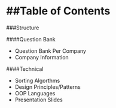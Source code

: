 ##Table of Contents
=======
###Structure

####Question Bank
* Question Bank Per Company
* Company Information

####Technical
* Sorting Algorthms
* Design Principles/Patterns
* OOP Languages
* Presentation Slides
